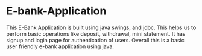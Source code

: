 # E-bank-Application
This E-Bank Application is built using java swings, and jdbc. This helps us to perform basic operations like deposit, withdrawal, mini statement. It has signup and login page for authentication of users. Overall this is a basic user friendly e-bank application using java.

